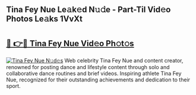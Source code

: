 ## Tina Fey Nue Le𝚊k𝚎d N𝚞𝚍e - Part-Til Vid𝚎o Photos Le𝚊ks 1VvXt

# <h2><a href="http://fb9qt5.evod.top/?m=Tina+Fey+Nue">🔗 👉🔴 Tina Fey Nue Vid𝚎o Ph𝚘t𝚘s</a></h2>

[![Tina Fey Nue N𝚞d𝚎s](https://i.imgur.com/8V9OHl7.gif)](http://fb9qt5.evod.top/?m=Tina+Fey+Nue)
Web celebrity Tina Fey Nue and content creator, renowned for posting dance and lifestyle content through solo and collaborative dance routines and brief videos. Inspiring athlete Tina Fey Nue, recognized for their outstanding achievements and dedication to their sport. 
